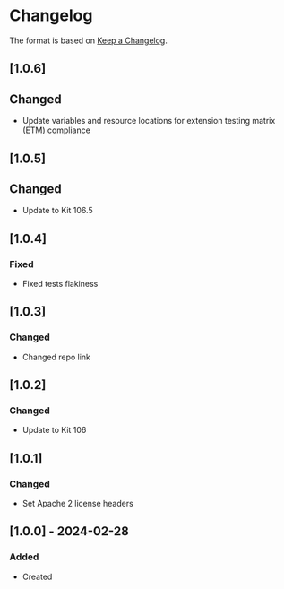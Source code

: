 # Changelog
The format is based on [Keep a Changelog](https://keepachangelog.com/en/1.0.0/).

## [1.0.6]
## Changed
- Update variables and resource locations for extension testing matrix (ETM) compliance

## [1.0.5]
## Changed
- Update to Kit 106.5

## [1.0.4]
### Fixed
- Fixed tests flakiness

## [1.0.3]
### Changed
- Changed repo link

## [1.0.2]
### Changed
- Update to Kit 106

## [1.0.1]
### Changed
- Set Apache 2 license headers

## [1.0.0] - 2024-02-28
### Added
- Created
